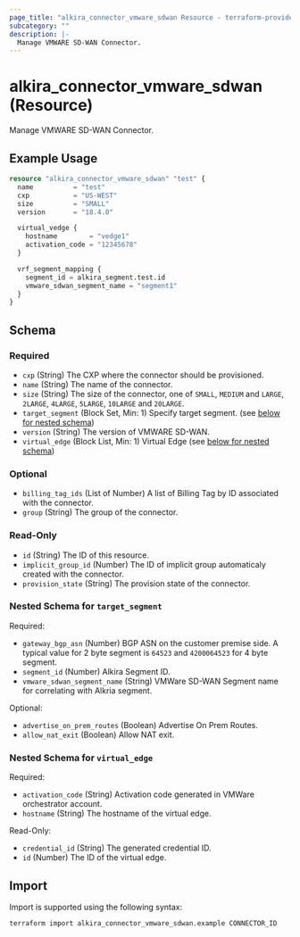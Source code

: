 ```yaml
---
page_title: "alkira_connector_vmware_sdwan Resource - terraform-provider-alkira"
subcategory: ""
description: |-
  Manage VMWARE SD-WAN Connector.
---
```


# alkira_connector_vmware_sdwan (Resource)

Manage VMWARE SD-WAN Connector.


## Example Usage

```terraform
resource "alkira_connector_vmware_sdwan" "test" {
  name          = "test"
  cxp           = "US-WEST"
  size          = "SMALL"
  version       = "18.4.0"

  virtual_vedge {
    hostname        = "vedge1"
    activation_code = "12345678"
  }

  vrf_segment_mapping {
    segment_id = alkira_segment.test.id
    vmware_sdwan_segment_name = "segment1"
  }
}
```

<!-- schema generated by tfplugindocs -->
## Schema

### Required

- `cxp` (String) The CXP where the connector should be provisioned.
- `name` (String) The name of the connector.
- `size` (String) The size of the connector, one of `SMALL`, `MEDIUM` and `LARGE`, `2LARGE`, `4LARGE`, `5LARGE`, `10LARGE` and `20LARGE`.
- `target_segment` (Block Set, Min: 1) Specify target segment. (see [below for nested schema](#nestedblock--target_segment))
- `version` (String) The version of VMWARE SD-WAN.
- `virtual_edge` (Block List, Min: 1) Virtual Edge (see [below for nested schema](#nestedblock--virtual_edge))

### Optional

- `billing_tag_ids` (List of Number) A list of Billing Tag by ID associated with the connector.
- `group` (String) The group of the connector.

### Read-Only

- `id` (String) The ID of this resource.
- `implicit_group_id` (Number) The ID of implicit group automaticaly created with the connector.
- `provision_state` (String) The provision state of the connector.

<a id="nestedblock--target_segment"></a>
### Nested Schema for `target_segment`

Required:

- `gateway_bgp_asn` (Number) BGP ASN on the customer premise side. A typical value for 2 byte segment is `64523` and `4200064523` for 4 byte segment.
- `segment_id` (Number) Alkira Segment ID.
- `vmware_sdwan_segment_name` (String) VMWare SD-WAN Segment name for correlating with Alkria segment.

Optional:

- `advertise_on_prem_routes` (Boolean) Advertise On Prem Routes.
- `allow_nat_exit` (Boolean) Allow NAT exit.


<a id="nestedblock--virtual_edge"></a>
### Nested Schema for `virtual_edge`

Required:

- `activation_code` (String) Activation code generated in VMWare orchestrator account.
- `hostname` (String) The hostname of the virtual edge.

Read-Only:

- `credential_id` (String) The generated credential ID.
- `id` (Number) The ID of the virtual edge.

## Import

Import is supported using the following syntax:

```shell
terraform import alkira_connector_vmware_sdwan.example CONNECTOR_ID
```
